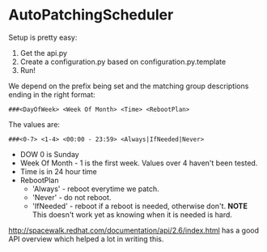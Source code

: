 # AutoPatchingScheduler

Setup is pretty easy:
1. Get the api.py
2. Create a configuration.py based on configuration.py.template
3. Run!

We depend on the prefix being set and the matching group descriptions ending in the right format:

    ###<DayOfWeek> <Week Of Month> <Time> <RebootPlan>

The values are:

    ###<0-7> <1-4> <00:00 - 23:59> <Always|IfNeeded|Never>
    
   - DOW 0 is Sunday
   - Week Of Month - 1 is the first week.    Values over 4 haven't been tested.
   - Time is in 24 hour time
   - RebootPlan
        - 'Always' - reboot everytime we patch.
        - 'Never' - do not reboot.
        - 'IfNeeded' - reboot if a reboot is needed, otherwise don't.
           **NOTE** This doesn't work yet as knowing when it is needed is hard.


http://spacewalk.redhat.com/documentation/api/2.6/index.html has a good API overview which helped a lot in writing this.
